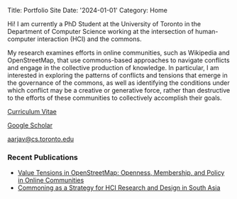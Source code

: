 Title: Portfolio Site
Date: '2024-01-01'
Category: Home
 
 <!-- ![me](/aarjav.jpeg) -->

Hi! 
I am currently a PhD Student at the University of Toronto in the Department of Computer Science working at the intersection of human-computer interaction (HCI) and the commons.

My research examines efforts in online communities, such as Wikipedia and OpenStreetMap, that use commons-based approaches to navigate conflicts and engage in the collective production of knowledge. In particular, I am interested in exploring the patterns of conflicts and tensions that emerge in the governance of the commons, as well as identifying the conditions under which conflict may be a creative or generative force, rather than destructive to the efforts of these communities to collectively accomplish their goals.

[Curriculum Vitae][def]

[Google Scholar][def1]

[aarjav@cs.toronto.edu][def2]

### Recent Publications 
- [Value Tensions in OpenStreetMap: Openness, Membership, and Policy in Online Communities][paper1]
- [Commoning as a Strategy for HCI Research and Design in South Asia][paper2]

[def]: {static}/files/curriculum_vitae.pdf
[def1]: https://scholar.google.com/citations?user=Moh_sCUAAAAJ&hl=en
[def2]: mailto:aarjav@cs.toronto.edu

[paper1]: {static}/files/OSM_value_tensions.pdf
[paper2]: {static}/files/commoning_South_Asia.pdf